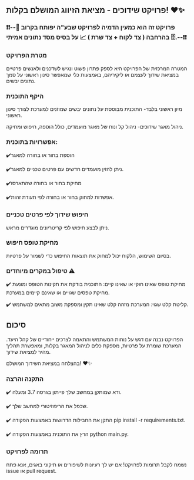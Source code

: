 

## פרויקט שידוכים - מציאת הזיווג המושלם בקלות! ❤️✨



### ❗❗--פרויקט זה הוא כמעין הדמיה לפרויקט שבע"ה יפותח בקרוב 🚀 בהרחבה ( צד לקוח + צד שרת ) 📈 על בסיס מסד נתונים אמיתי 🗄️.--❗❗



### מטרת הפרויקט

המטרה המרכזית של הפרויקט היא לספק פתרון פשוט ונגיש לשדכנים ולאנשים פרטיים במציאת שידוך לעצמם או ליקיריהם, באמצעות כלי שמאפשר סינון ראשוני על סמך נתונים יבשים.

### היקף התוכנית

מיון ראשוני בלבד- התוכנית מבוססת על נתונים יבשים שמוזנים למערכת לצורך סינון ראשוני.

ניהול מאגר שידוכים- ניהול קל ונוח של מאגר מועמדים, כולל הוספה, חיפוש ומחיקה.

### אפשרויות בתוכנית:

✔️הוספת בחור או בחורה למאגר 

✔️ניתן להזין מועמדים חדשים עם פרטים טכניים למאגר.

✔️מחיקת בחור או בחורה שהתארסו ️

✔️אפשרות למחוק בחור או בחורה לפי תעודת זהות.

 ### חיפוש שידוך לפי פרטים טכניים

ניתן לבצע חיפוש לפי קריטריונים מוגדרים מראש.

### מחיקת טופס חיפוש 

בסיום השימוש, הלקוח יכול למחוק את תוצאות החיפוש כדי לשמור על פרטיות.

### טיפול במקרים מיוחדים ⚠️

✔️ מחיקת טופס שאינו חוקי או שאינו קיים: התוכנית בודקת את תקינות הטופס ומונעת מחיקת טפסים שגויים או שאינם קיימים במערכת.

✔️ קליטת קלט שגוי: המערכת מזהה קלט שאינו תקין ומספקת משוב מתאים למשתמש.

## סיכום

הפרויקט נבנה עם דגש על נוחות המשתמש והתאמה לצרכים ייחודיים של קהל היעד. המערכת שומרת על פרטיות, מספקת כלים לניהול המאגר בקלות, ומאפשרת תהליך מהיר למציאת שידוך.

בהצלחה במציאת השידוך המושלם! ❤️✨

### התקנה והרצה

✔️ ודא שמותקן במחשב שלך פייתון בגרסה 3.7 ומעלה.

✔️ שכפל את הריפוזיטורי למחשב שלך.

✔️ התקן את החבילות הדרושות באמצעות הפקודה pip install -r requirements.txt.

✔️ הרץ את התוכנית באמצעות הפקודה python main.py.

### תרומה לפרויקט

נשמח לקבל תרומות לפרויקט! אם יש לך רעיונות לשיפורים או תיקוני באגים, אנא פתח issue או pull request.





